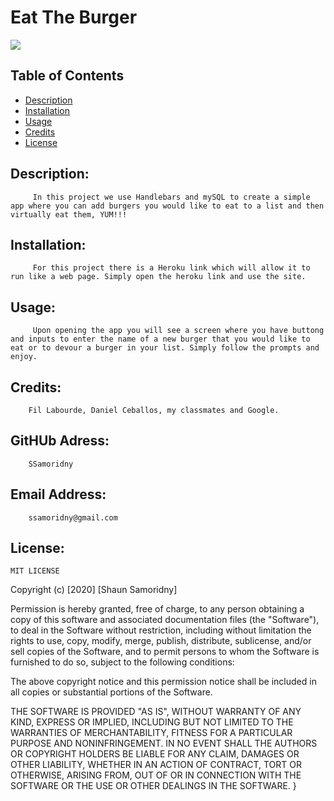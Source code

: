 

# Eat The Burger
![](https://img.shields.io/badge/README-GOODREADME-brightgreen)

## Table of Contents
- [Description](#description)
- [Installation](#installation)
- [Usage](#usage)
- [Credits](#credits)
- [License](#license)

## Description: 

         In this project we use Handlebars and mySQL to create a simple app where you can add burgers you would like to eat to a list and then virtually eat them, YUM!!!

## Installation:

         For this project there is a Heroku link which will allow it to run like a web page. Simply open the heroku link and use the site.

## Usage:

         Upon opening the app you will see a screen where you have buttong and inputs to enter the name of a new burger that you would like to eat or to devour a burger in your list. Simply follow the prompts and enjoy.

## Credits:

        Fil Labourde, Daniel Ceballos, my classmates and Google.

## GitHUb Adress:

        SSamoridny

## Email Address:

        ssamoridny@gmail.com

## License:
    

    
    MIT LICENSE

Copyright (c) [2020] [Shaun Samoridny]

Permission is hereby granted, free of charge, to any person obtaining a copy
of this software and associated documentation files (the "Software"), to deal
in the Software without restriction, including without limitation the rights
to use, copy, modify, merge, publish, distribute, sublicense, and/or sell
copies of the Software, and to permit persons to whom the Software is
furnished to do so, subject to the following conditions:

The above copyright notice and this permission notice shall be included in all
copies or substantial portions of the Software.

THE SOFTWARE IS PROVIDED "AS IS", WITHOUT WARRANTY OF ANY KIND, EXPRESS OR
IMPLIED, INCLUDING BUT NOT LIMITED TO THE WARRANTIES OF MERCHANTABILITY,
FITNESS FOR A PARTICULAR PURPOSE AND NONINFRINGEMENT. IN NO EVENT SHALL THE
AUTHORS OR COPYRIGHT HOLDERS BE LIABLE FOR ANY CLAIM, DAMAGES OR OTHER
LIABILITY, WHETHER IN AN ACTION OF CONTRACT, TORT OR OTHERWISE, ARISING FROM,
OUT OF OR IN CONNECTION WITH THE SOFTWARE OR THE USE OR OTHER DEALINGS IN THE
SOFTWARE.
}
      

   
